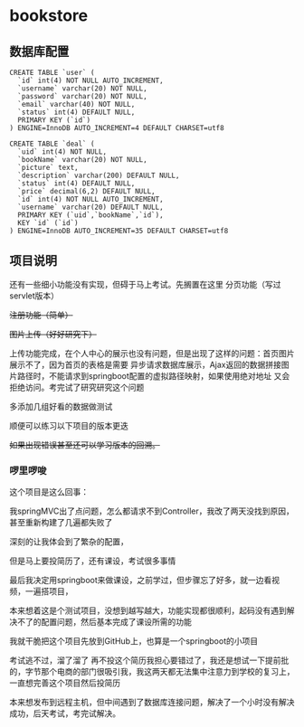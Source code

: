 # bookstore

## 数据库配置

```mysql
CREATE TABLE `user` (
  `id` int(4) NOT NULL AUTO_INCREMENT,
  `username` varchar(20) NOT NULL,
  `password` varchar(20) NOT NULL,
  `email` varchar(40) NOT NULL,
  `status` int(4) DEFAULT NULL,
  PRIMARY KEY (`id`)
) ENGINE=InnoDB AUTO_INCREMENT=4 DEFAULT CHARSET=utf8
```

```mysql
CREATE TABLE `deal` (
  `uid` int(4) NOT NULL,
  `bookName` varchar(20) NOT NULL,
  `picture` text,
  `description` varchar(200) DEFAULT NULL,
  `status` int(4) DEFAULT NULL,
  `price` decimal(6,2) DEFAULT NULL,
  `id` int(4) NOT NULL AUTO_INCREMENT,
  `username` varchar(20) DEFAULT NULL,
  PRIMARY KEY (`uid`,`bookName`,`id`),
  KEY `id` (`id`)
) ENGINE=InnoDB AUTO_INCREMENT=35 DEFAULT CHARSET=utf8

```

## 项目说明
还有一些细小功能没有实现，但碍于马上考试。先搁置在这里
分页功能（写过servlet版本）

~~注册功能（简单）~~

~~图片上传（好好研究下）~~

上传功能完成，在个人中心的展示也没有问题，但是出现了这样的问题：首页图片展示不了，因为首页的表格是需要
异步请求数据库展示，Ajax返回的数据拼接图片路径时，不能请求到springboot配置的虚拟路径映射，如果使用绝对地址
又会拒绝访问。考完试了研究研究这个问题


多添加几组好看的数据做测试

顺便可以练习以下项目的版本更迭

~~如果出现错误甚至还可以学习版本的回溯。~~


### 啰里啰唆
这个项目是这么回事：

我springMVC出了点问题，怎么都请求不到Controller，我改了两天没找到原因，甚至重新构建了几遍都失败了

深刻的让我体会到了繁杂的配置，

但是马上要投简历了，还有课设，考试很多事情

最后我决定用springboot来做课设，之前学过，但步骤忘了好多，就一边看视频，一遍搭项目，

本来想着这是个测试项目，没想到越写越大，功能实现都很顺利，起码没有遇到解决不了的配置问题，然后基本完成了课设所需的功能

我就干脆把这个项目先放到GitHub上，也算是一个springboot的小项目

考试逃不过，溜了溜了
再不投这个简历我担心要错过了，我还是想试一下提前批的，字节那个电商的部门很吸引我，我这两天都无法集中注意力到学校的复习上，一直想完善这个项目然后投简历

本来想发布到远程主机，但中间遇到了数据库连接问题，解决了一个小时没有解决成功，后天考试，考完试解决。
